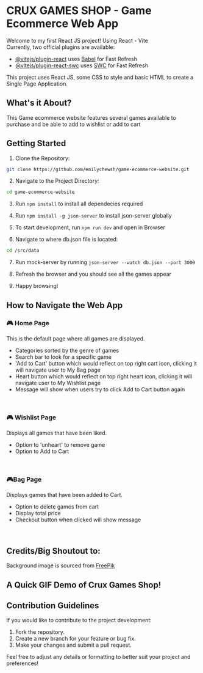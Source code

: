 # CRUX GAMES SHOP \- Game Ecommerce Web App

Welcome to my first React JS project! Using React \- Vite <br>
Currently, two official plugins are available:

- [@vitejs/plugin\-react](https://github.com/vitejs/vite-plugin-react/blob/main/packages/plugin-react/README.md) uses [Babel](https://babeljs.io/) for Fast Refresh
- [@vitejs/plugin-react-swc](https://github.com/vitejs/vite-plugin-react-swc) uses [SWC](https://swc.rs/) for Fast Refresh

This project uses React JS, some CSS to style and basic HTML to create a Single Page Application.

## What's it About?

This Game ecommerce website features several games available to purchase and be able to add to wishlist or add to cart

## Getting Started

1. Clone the Repository:

```bash
git clone https://github.com/emilychewsh/game-ecommerce-website.git
```

2. Navigate to the Project Directory:

```bash
cd game-ecommerce-website
```

3. Run `npm install` to install all dependecies required

4. Run `npm install -g json-server` to install json\-server globally

5. To start development, run `npm run dev` and open in Browser
6. Navigate to where db.json file is located:

```bash
cd /src/data
```

7. Run mock-server by running `json-server --watch db.json --port 3000`

8. Refresh the browser and you should see all the games appear

9. Happy browsing!

## How to Navigate the Web App

### 🎮 Home Page <br>

This is the default page where all games are displayed.

- Categories sorted by the genre of games
- Search bar to look for a specific game
- 'Add to Cart' button which would reflect on top right cart icon, clicking it will navigate user to My Bag page
- Heart button which would reflect on top right heart icon, clicking it will navigate user to My Wishlist page
- Message will show when users try to click Add to Cart button again

<br>

### 🎮 Wishlist Page <br>

Displays all games that have been liked.

- Option to 'unheart' to remove game
- Option to Add to Cart

<br>

### 🎮Bag Page <br>

Displays games that have been added to Cart.

- Option to delete games from cart
- Display total price
- Checkout button when clicked will show message

<br>

## Credits/Big Shoutout to:

Background image is sourced from [FreePik](https://www.freepik.com/free-vector/gradient-white-monochrome-background_15441897.htm)

## A Quick GIF Demo of Crux Games Shop!

## Contribution Guidelines

If you would like to contribute to the project development:

1. Fork the repository.
2. Create a new branch for your feature or bug fix.
3. Make your changes and submit a pull request.

Feel free to adjust any details or formatting to better suit your project and preferences!
